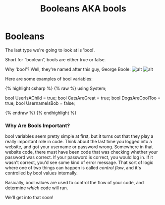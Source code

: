 ﻿---
title: Booleans AKA bools
---

# Booleans
The last type we're going to look at is 'bool'.

Short for “boolean”, bools are either true or false.

Why 'bool'? Well, they're named after this guy, George Boole:
![alt]({{site.baseurl}}/img/2/George_Boole_Color.jpg "image_tooltip")
![alt]({{site.baseurl}}/img/2/madliboutput.png "image_tooltip")

Here are some examples of bool variables:

{% highlight csharp  %}
{% raw %}
using System;

bool UserIsAChild = true;
bool CatsAreGreat = true;
bool DogsAreCoolToo = true;
bool UsernameIsBob = false;

{% endraw %}
{% endhighlight %}

### Why Are Bools Important?
bool variables seem pretty simple at first, but it turns out that they play a really important role in code.
Think about the last time you logged into a website, and got your username or password wrong. Somewhere in that website code, there must have been code that was checking whether your password was correct. If your password is correct, you would log in. If it wasn't correct, you'd see some kind of error message.
That sort of logic where one of two things can happen is called _control flow_, and it's controlled by bool values internally. 

Basically, bool values are used to control the flow of your code, and determine _which_ code will run.

We'll get into that soon!

